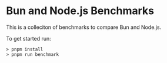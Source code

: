 # Bun and Node.js Benchmarks

This is a colleciton of benchmarks to compare Bun and Node.js.

To get started run:

```
> pnpm install
> pnpm run benchmark
```